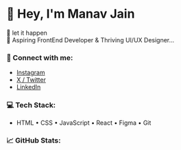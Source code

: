 # 👋 Hey, I'm Manav Jain

🤘 let it happen  
🌱 Aspiring FrontEnd Developer & Thriving UI/UX Designer...

### 🔗 Connect with me:
- [Instagram](https://instagram.com/ft.manavv._)
- [X / Twitter](https://x.com/manavjain21191)
- [LinkedIn](https://www.linkedin.com/in/manav-jain1a2664355)

### 💻 Tech Stack:
- HTML • CSS • JavaScript • React • Figma • Git

### 📈 GitHub Stats:

